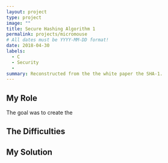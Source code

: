 ```yaml
---
layout: project
type: project
image: "" 
title: Secure Hashing Algorithm 1
permalink: projects/micromouse
# All dates must be YYYY-MM-DD format!
date: 2018-04-30
labels:
  - C
  - Security
  - 
summary: Reconstructed from the the white paper the SHA-1.
---
```

## My Role
The goal was to create the 

## The Difficulties

## My Solution

